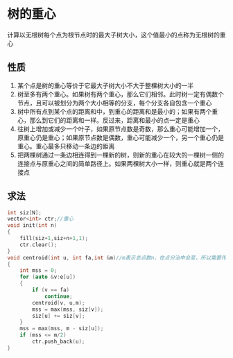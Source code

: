 # 树的重心
计算以无根树每个点为根节点时的最大子树大小，这个值最小的点称为无根树的重心
## 性质
1. 某个点是树的重心等价于它最大子树大小不大于整棵树大小的一半
2. 树至多有两个重心。如果树有两个重心，那么它们相邻。此时树一定有偶数个节点，且可以被划分为两个大小相等的分支，每个分支各自包含一个重心
3. 树中所有点到某个点的距离和中，到重心的距离和是最小的；如果有两个重心，那么到它们的距离和一样。反过来，距离和最小的点一定是重心
4. 往树上增加或减少一个叶子，如果原节点数是奇数，那么重心可能增加一个，原重心仍是重心；如果原节点数是偶数，重心可能减少一个，另一个重心仍是重心。重心最多只移动一条边的距离
5. 把两棵树通过一条边相连得到一棵新的树，则新的重心在较大的一棵树一侧的连接点与原重心之间的简单路径上。如果两棵树大小一样，则重心就是两个连接点
## 求法
```cpp
int siz[N];
vector<int> ctr;//重心
void init(int n)
{
    fill(siz+1,siz+n+1,1);
    ctr.clear();
}
void centroid(int u, int fa,int &m)//m表示总点数n，在点分治中会变，所以需要传参
{
    int mss = 0;
    for (auto &v:e[u])
    {
        if (v == fa)
            continue;
        centroid(v, u,m);
        mss = max(mss, siz[v]);
        siz[u] += siz[v];
    }
    mss = max(mss, m - siz[u]);
    if (mss <= m/2)
        ctr.push_back(u);
}
```